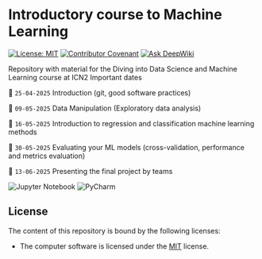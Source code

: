 # Introductory course to Machine Learning
[![License: MIT](https://img.shields.io/badge/License-MIT-yellow.svg)](https://opensource.org/licenses/MIT)
[![Contributor Covenant](https://img.shields.io/badge/Contributor%20Covenant-2.1-4baaaa.svg)](code_of_conduct.md) 
[![Ask DeepWiki](https://deepwiki.com/badge.svg)](https://deepwiki.com/icn2-ai/ml-intro-course-spring2025)

Repository with material for the Diving into Data Science and Machine Learning course at ICN2
Important dates

:date:  `25-04-2025` Introduction (git, good software practices)

:date: `09-05-2025`  Data Manipulation (Exploratory data analysis)

:date: `16-05-2025`  Introduction to regression and classification machine learning methods

:date: `30-05-2025` Evaluating your ML models (cross-validation, performance and metrics evaluation)

:date: `13-06-2025` Presenting the final project by teams

![Jupyter Notebook](https://img.shields.io/badge/jupyter-%23FA0F00.svg?style=for-the-badge&logo=jupyter&logoColor=white)
![PyCharm](https://img.shields.io/badge/pycharm-143?style=for-the-badge&logo=pycharm&logoColor=black&color=black&labelColor=green)

## License

The content of this repository is bound by the following licenses:

* The computer software is licensed under the [MIT](LICENSE.md) license.
